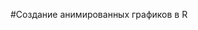 <!-- README.md is generated from README.Rmd. Please edit that file -->
#Создание анимированных графиков в R
